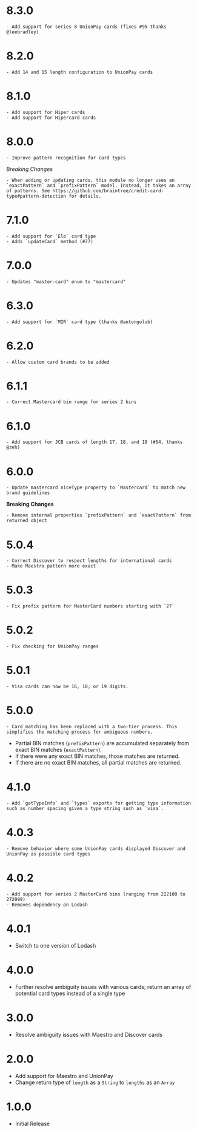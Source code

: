 # 8.3.0

	- Add support for series 8 UnionPay cards (fixes #95 thanks @leebradley)

# 8.2.0

	- Add 14 and 15 length configuration to UnionPay cards

# 8.1.0

	- Add support for Hiper cards
	- Add support for Hipercard cards

# 8.0.0

	- Improve pattern recognition for card types

_Breaking Changes_

	- When adding or updating cards, this module no longer uses an `exactPattern` and `prefixPattern` model. Instead, it takes an array of patterns. See https://github.com/braintree/credit-card-type#pattern-detection for details.

# 7.1.0

	- Add support for `Elo` card type
	- Adds `updateCard` method (#77)

# 7.0.0

	- Updates "master-card" enum to "mastercard"

# 6.3.0

	- Add support for `MIR` card type (thanks @antongolub)

# 6.2.0

	- Allow custom card brands to be added

# 6.1.1

	- Correct Mastercard bin range for series 2 bins

# 6.1.0

	- Add support for JCB cards of length 17, 18, and 19 (#54, thanks @zeh)

# 6.0.0

	- Update mastercard niceType property to `Mastercard` to match new brand guidelines

**Breaking Changes**

	- Remove internal properties `prefixPattern` and `exactPattern` from returned object

# 5.0.4

	- Correct Discover to respect lengths for international cards
	- Make Maestro pattern more exact

# 5.0.3

	- Fix prefix pattern for MasterCard numbers starting with `27`

# 5.0.2

	- Fix checking for UnionPay ranges

# 5.0.1

	- Visa cards can now be 16, 18, or 19 digits.

# 5.0.0

	- Card matching has been replaced with a two-tier process. This simplifies the matching process for ambiguous numbers.

  - Partial BIN matches (`prefixPattern`) are accumulated separately from exact BIN matches (`exactPattern`).
  - If there were any exact BIN matches, those matches are returned.
  - If there are no exact BIN matches, all partial matches are returned.

# 4.1.0

	- Add `getTypeInfo` and `types` exports for getting type information such as number spacing given a type string such as `visa`.

# 4.0.3

	- Remove behavior where some UnionPay cards displayed Discover and UnionPay as possible card types

# 4.0.2

	- Add support for series 2 MasterCard bins (ranging from 222100 to 272099)
	- Removes dependency on Lodash

# 4.0.1

  - Switch to one version of Lodash

# 4.0.0

  - Further resolve ambiguity issues with various cards; return an array of potential card types instead of a single type

# 3.0.0

  - Resolve ambiguity issues with Maestro and Discover cards

# 2.0.0

  - Add support for Maestro and UnionPay
  - Change return type of `length` as a `String` to `lengths` as an `Array`

# 1.0.0

  - Initial Release
